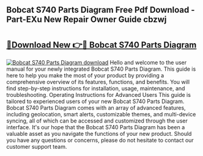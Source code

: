 ## Bobcat S740 Parts Diagram Free Pdf Download - Part-EXu New Repair Owner Guide cbzwj

# <h2><a href="http://dfme8bv.blite.top/?on=Bobcat+S740+Parts+Diagram">🔗Download New 👉🔴 Bobcat S740 Parts Diagram</a></h2>

[![Bobcat S740 Parts Diagram download](https://i.imgur.com/lujVjoI.png)](http://dfme8bv.blite.top/?on=Bobcat+S740+Parts+Diagram)
Hello and welcome to the user manual for your newly integrated Bobcat S740 Parts Diagram. This guide is here to help you make the most of your product by providing a comprehensive overview of its features, functions, and benefits. You will find step-by-step instructions for installation, usage, maintenance, and troubleshooting. Operating Instructions for Advanced Users This guide is tailored to experienced users of your new Bobcat S740 Parts Diagram. Bobcat S740 Parts Diagram comes with an array of advanced features, including geolocation, smart alerts, customizable themes, and multi-device syncing, all of which can be accessed and customized through the user interface. It's our hope that the Bobcat S740 Parts Diagram has been a valuable asset as you navigate the functions of your new product. Should you have any questions or concerns, please do not hesitate to contact our customer support team.
